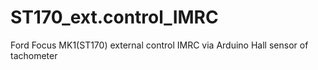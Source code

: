 # ST170_ext.control_IMRC
Ford Focus MK1(ST170) external control IMRC via Arduino Hall sensor of tachometer
